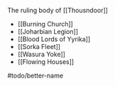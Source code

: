 The ruling body of [[Thousndoor]]
- [[Burning Church]]
- [[Joharbian Legion]]
- [[Blood Lords of Yyrika]]
- [[Sorka Fleet]]
- [[Wasura Yoke]]
- [[Flowing Houses]]

#todo/better-name 